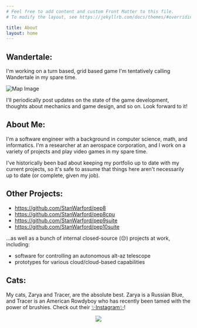 ```yaml
---
# Feel free to add content and custom Front Matter to this file.
# To modify the layout, see https://jekyllrb.com/docs/themes/#overriding-theme-defaults

title: About
layout: home
---
```


## Wandertale:

I'm working on a turn based, grid based game I'm tentatively calling Wandertale in my spare time.

![Map Image](../content/wandertale/Aseprite_2020-11-10_00-04-30.png)

I'll periodically post updates on the state of the game development, thoughts about mechanics and game design, and so on. Look forward to it!

## About Me:

I'm a software engineer with a background in computer science, math, and informatics. I'm a researcher at an aerospace corporation, and I work on a variety of projects and play video games in my spare time.

I've historically been bad about keeping my portfolio up to date with my current projects, so it's safe to assume that things here aren't necessarily up to date (or complete, given my job).

## Other Projects:

* <https://github.com/StanWarford/pep8>
* <https://github.com/StanWarford/pep8cpu>
* <https://github.com/StanWarford/pep9suite>
* <https://github.com/StanWarford/pep10suite>

...as well as a bunch of internal closed-source (😔) projects at work, including:
* software for controlling an autonomous alt-az telescope
* prototypes for various cloud/cloud-based capabilities

## Cats:

My cats, Zarya and Tracer, are the absolute best. Zarya is a Russian Blue, and Tracer is an American Rowdyboy who has recently been tamed with the power of brushies. Check out their [✨Instagram✨](https://www.instagram.com/zarya.dimpfl/)!

<p align="center">
   <img src="../content/cats/zarya.jpg" />
</p>
